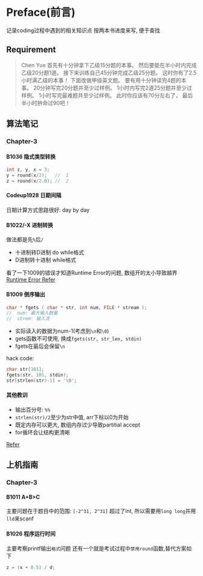 # Preface(前言)

记录coding过程中遇到的相关知识点
按两本书进度来写, 便于查找

## Requirement

>Chen Yue
首先有十分钟拿下乙级15分题的本事。
然后要能在半小时内完成乙级20分题1道。
接下来训练自己45分钟完成乙级25分题。
这时你有了2.5小时满乙级的本事！
下面改做甲级英文题。
要有用十分钟读完4题的本事。
20分钟写完20分题并至少过样例。
1小时内写完2道25分题并至少过样例。
1小时写完最难题并至少过样例。
此时你应该有70分左右了，
最后半小时拚命过90吧！

## 算法笔记

### Chapter-3

#### B1036 隐式类型转换

```cpp
int z, y, x = 3;
y = round(x/2);   //  1
z = round(x/2.0); //  2
```

#### Codeup1928 日期间隔

日期计算方式思路很好: day by day

#### B1022/-X 进制转换

做法都是先`%`后`/`

* 十进制转D进制 do while格式
* D进制转十进制 while格式

看了一下1009的错误才知道Runtime Error的问题, 数组开的太小导致越界
[Runtime Error Refer](https://blog.csdn.net/user_longling/article/details/22488905)

#### B1009 倒序输出

```c++
char * fgets ( char * str, int num, FILE * stream );
//  num: 最大输入数量
//  strem: 输入流
```

* 实际读入的数据为num-1(考虑到`\n`和`\0`)
* gets函数不可使用, 换成`fgets(str, str_len, stdin)`
* fgets在最后会保留`\n`

hack code:
```c++
char str[101];
fgets(str, 101, stdin);
str[strlen(str)-1] = '\0';
```

#### 其他教训

* 输出百分号: `%%` 
* `strlen(str)/2`至少为str中值, arr下标以0为开始 
* 既定内存可以更大, 数组内存过少导致partitial accept
* for循环会让结构更清晰


[Refer](https://bbs.csdn.net/topics/310214704)

## 上机指南

### Chapter\-3

#### B1011 A+B>C

主要问题在于题目中的范围: `[-2^31, 2^31]`
超过了int, 所以需要用`long long`并用`lld`来scanf

#### B1026 程序运行时间

主要考察printf输出`格式`问题
还有一个就是考试过程中`禁用round`函数,替代方案如下

```c++
z = (x + 0.5) / d;
```